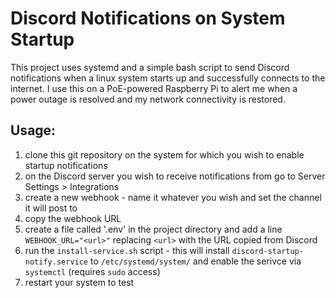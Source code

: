 # Discord Notifications on System Startup

This project uses systemd and a simple bash script to send Discord notifications when a linux system starts up and successfully connects to the internet. I use this on a PoE-powered Raspberry Pi to alert me when a power outage is resolved and my network connectivity is restored. 

## Usage:
1. clone this git repository on the system for which you wish to enable startup notifications
2. on the Discord server you wish to receive notifications from go to Server Settings > Integrations
3. create a new webhook - name it whatever you wish and set the channel it will post to
4. copy the webhook URL
5. create a file called '.env' in the project directory and add a line `WEBHOOK_URL="<url>"` replacing `<url>` with the URL copied from Discord
6. run the `install-service.sh` script - this will install `discord-startup-notify.service` to `/etc/systemd/system/` and enable the serivce via `systemctl` (requires `sudo` access) 
7. restart your system to test

